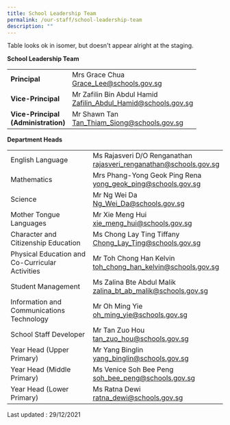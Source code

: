 ```yaml
---
title: School Leadership Team
permalink: /our-staff/school-leadership-team
description: ""
---
```

Table looks ok in isomer, but doesn't appear alright at the staging.

**School Leadership Team**

|  |  |
|---|---|
| **Principal** | Mrs Grace Chua<br>Grace_Lee@schools.gov.sg |
| **Vice-Principal** | Mr Zafilin Bin Abdul Hamid<br>Zafilin_Abdul_Hamid@schools.gov.sg |
| **Vice-Principal<br>(Administration)** | Mr Shawn Tan<br>Tan_Thiam_Siong@schools.gov.sg |

**Department Heads**

|  |  |
|---|---|
| English Language | Ms Rajasveri D/O Renganathan<br>rajasveri_renganathan@schools.gov.sg |
| Mathematics | Mrs Phang-Yong Geok Ping Rena<br>yong_geok_ping@schools.gov.sg |
| Science | Mr Ng Wei Da<br>Ng_Wei_Da@schools.gov.sg |
| Mother Tongue Languages |  Mr Xie Meng Hui<br>xie_meng_hui@schools.gov.sg |
| Character and Citizenship Education | Ms Chong Lay Ting Tiffany<br>Chong_Lay_Ting@schools.gov.sg |
| Physical Education and Co-Curricular Activities | Mr Toh Chong Han Kelvin<br>toh_chong_han_kelvin@schools.gov.sg |
| Student Management | Ms Zalina Bte Abdul Malik<br>zalina_bt_ab_malik@schools.gov.sg |
| Information and Communications Technology | Mr Oh Ming Yie<br>oh_ming_yie@schools.gov.sg |
| School Staff Developer | Mr Tan Zuo Hou<br>tan_zuo_hou@schools.gov.sg |
| Year Head (Upper Primary) | Mr Yang Binglin<br>yang_binglin@schools.gov.sg |
| Year Head (Middle Primary) | Ms Venice Soh Bee Peng<br>soh_bee_peng@schools.gov.sg |
| Year Head (Lower Primary) | Ms Ratna Dewi<br>ratna_dewi@schools.gov.sg |

Last updated : 29/12/2021